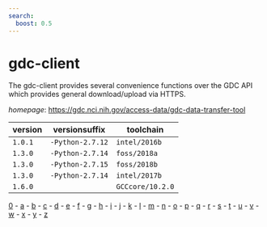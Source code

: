 ```yaml
---
search:
  boost: 0.5
---
```

# gdc-client

The gdc-client provides several convenience functions over the GDC API which provides general  download/upload via HTTPS.

*homepage*: <https://gdc.nci.nih.gov/access-data/gdc-data-transfer-tool>

version | versionsuffix | toolchain
--------|---------------|----------
``1.0.1`` | ``-Python-2.7.12`` | ``intel/2016b``
``1.3.0`` | ``-Python-2.7.14`` | ``foss/2018a``
``1.3.0`` | ``-Python-2.7.15`` | ``foss/2018b``
``1.3.0`` | ``-Python-2.7.14`` | ``intel/2017b``
``1.6.0`` |  | ``GCCcore/10.2.0``

[0](../0/index.md) - [a](../a/index.md) - [b](../b/index.md) - [c](../c/index.md) - [d](../d/index.md) - [e](../e/index.md) - [f](../f/index.md) - [g](../g/index.md) - [h](../h/index.md) - [i](../i/index.md) - [j](../j/index.md) - [k](../k/index.md) - [l](../l/index.md) - [m](../m/index.md) - [n](../n/index.md) - [o](../o/index.md) - [p](../p/index.md) - [q](../q/index.md) - [r](../r/index.md) - [s](../s/index.md) - [t](../t/index.md) - [u](../u/index.md) - [v](../v/index.md) - [w](../w/index.md) - [x](../x/index.md) - [y](../y/index.md) - [z](../z/index.md)


